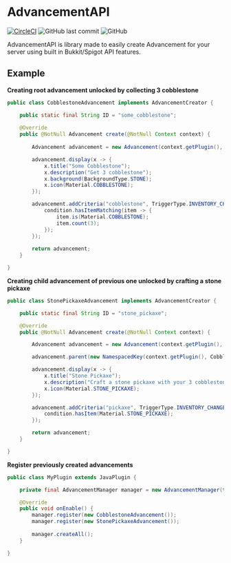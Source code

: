 # AdvancementAPI
[![CircleCI](https://circleci.com/gh/Roxeez/AdvancementAPI.svg?style=shield)](https://circleci.com/gh/Roxeez/AdvancementAPI) 
![GitHub last commit](https://img.shields.io/github/last-commit/Roxeez/AdvancementAPI)
![GitHub](https://img.shields.io/github/license/Roxeez/AdvancementAPI)

AdvancementAPI is library made to easily create Advancement for your server using built in Bukkit/Spigot API features.

## Example
**Creating root advancement unlocked by collecting 3 cobblestone**
```java
public class CobblestoneAdvancement implements AdvancementCreator {

    public static final String ID = "some_cobblestone";
    
    @Override
    public @NotNull Advancement create(@NotNull Context context) {
        
        Advancement advancement = new Advancement(context.getPlugin(), ID);

        advancement.display(x -> {
            x.title("Some Cobblestone");
            x.description("Get 3 cobblestone");
            x.background(BackgroundType.STONE);
            x.icon(Material.COBBLESTONE);
        });

        advancement.addCriteria("cobblestone", TriggerType.INVENTORY_CHANGED, condition -> {
            condition.hasItemMatching(item -> {
                item.is(Material.COBBLESTONE);
                item.count(3);
            });
        });
        
        return advancement;
    }

}
```  

**Creating child advancement of previous one unlocked by crafting a stone pickaxe**
```java
public class StonePickaxeAdvancement implements AdvancementCreator {

    public static final String ID = "stone_pickaxe";

    @Override
    public @NotNull Advancement create(@NotNull Context context) {

        Advancement advancement = new Advancement(context.getPlugin(), ID);

        advancement.parent(new NamespacedKey(context.getPlugin(), CobblestoneAdvancement.ID));

        advancement.display(x -> {
            x.title("Stone Pickaxe");
            x.description("Craft a stone pickaxe with your 3 cobblestone");
            x.icon(Material.STONE_PICKAXE);
        });

        advancement.addCriteria("pickaxe", TriggerType.INVENTORY_CHANGED, condition -> {
            condition.hasItem(Material.STONE_PICKAXE);
        });

        return advancement;
    }

}
```  

**Register previously created advancements**
```java
public class MyPlugin extends JavaPlugin {

    private final AdvancementManager manager = new AdvancementManager(this);

    @Override
    public void onEnable() {
        manager.register(new CobblestoneAdvancement());
        manager.register(new StonePickaxeAdvancement());
        
        manager.createAll();
    }

}
```
